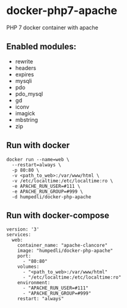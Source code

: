 # docker-php7-apache
PHP 7 docker container with apache

## Enabled modules:
- rewrite
- headers
- expires
- mysqli 
- pdo 
- pdo_mysql
- gd
- iconv
- imagick
- mbstring
- zip

## Run with docker

```
docker run --name=web \
  --restart=always \
  -p 80:80 \
  -v <path_to_web>:/var/www/html \
  -v /etc/localtime:/etc/localtime:ro \
  -e APACHE_RUN_USER=#111 \
  -e APACHE_RUN_GROUP=#999 \
  -d humpedli/docker-php-apache
```


## Run with docker-compose

```
version: '3'
services:
  web:
    container_name: "apache-clancore"
    image: "humpedli/docker-php-apache"
    port:
      - "80:80"
    volumes: 
      - "<path_to_web>:/var/www/html"
      - "/etc/localtime:/etc/localtime:ro"
    environment:
      - "APACHE_RUN_USER=#111"
      - "APACHE_RUN_GROUP=#999"
    restart: "always"
```